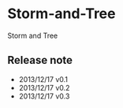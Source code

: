 Storm-and-Tree
==============

Storm and Tree


Release note
------------
- 2013/12/17 v0.1
- 2013/12/17 v0.2
- 2013/12/17 v0.3
